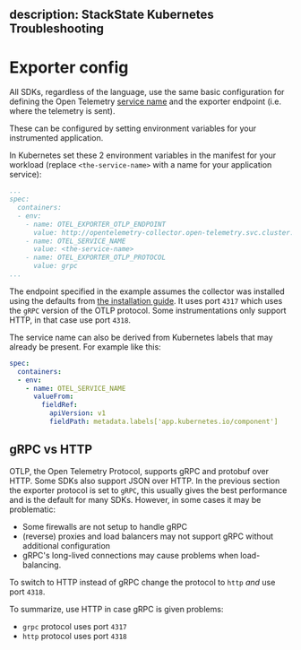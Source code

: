 description: StackState Kubernetes Troubleshooting
---

# Exporter config

All SDKs, regardless of the language, use the same basic configuration for defining the Open Telemetry [service name](https://opentelemetry.io/docs/concepts/glossary/#service) and the exporter endpoint (i.e. where the telemetry is sent).

These can be configured by setting environment variables for your instrumented application. 

In Kubernetes set these 2 environment variables in the manifest for your workload (replace `<the-service-name>` with a name for your application service):

```yaml
...
spec:
  containers:
  - env:
    - name: OTEL_EXPORTER_OTLP_ENDPOINT 
      value: http://opentelemetry-collector.open-telemetry.svc.cluster.local:4317
    - name: OTEL_SERVICE_NAME
      value: <the-service-name>
    - name: OTEL_EXPORTER_OTLP_PROTOCOL
      value: grpc
...
```

The endpoint specified in the example assumes the collector was installed using the defaults from [the installation guide](../collector.md). It uses port `4317` which uses the `gRPC` version of the OTLP protocol. Some instrumentations only support HTTP, in that case use port `4318`.

The service name can also be derived from Kubernetes labels that may already be present. For example like this:
```yaml
spec:
  containers:
  - env:
    - name: OTEL_SERVICE_NAME
      valueFrom:
        fieldRef:
          apiVersion: v1
          fieldPath: metadata.labels['app.kubernetes.io/component']
```

## gRPC vs HTTP

OTLP, the Open Telemetry Protocol, supports gRPC and protobuf over HTTP. Some SDKs also support JSON over HTTP. In the previous section the exporter protocol is set to `gRPC`, this usually gives the best performance and is the default for many SDKs. However, in some cases it may be problematic:

* Some firewalls are not setup to handle gRPC
* (reverse) proxies and load balancers may not support gRPC without additional configuration
* gRPC's long-lived connections may cause problems when load-balancing.

To switch to HTTP instead of gRPC change the protocol to `http` *and* use port `4318`. 

To summarize, use HTTP in case gRPC is given problems:

* `grpc` protocol uses port `4317`
* `http` protocol uses port `4318`
